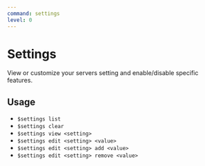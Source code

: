 ```yaml
---
command: settings
level: 0
---
```


# Settings

View or customize your servers setting and enable/disable specific features.

## Usage

 - `$settings list`
 - `$settings clear`
 - `$settings view <setting>`
 - `$settings edit <setting> <value>`
 - `$settings edit <setting> add <value>`
 - `$settings edit <setting> remove <value>`